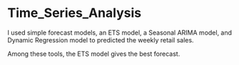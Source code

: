 # Time_Series_Analysis
I used simple forecast models, an ETS model, a Seasonal ARIMA model, and Dynamic Regression model to predicted the weekly retail sales. 

Among these tools, the ETS model gives the best forecast.

